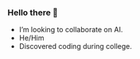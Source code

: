 ### Hello there 👋

<!--
**LucasBR96/LucasBR96** is a ✨ _special_ ✨ repository because its `README.md` (this file) appears on your GitHub profile.

Here are some ideas to get you started:
-->

- I’m looking to collaborate on AI.
- He/Him
- Discovered coding during college.

<!-- <div>
  <a = href="https://github.com/LucasBR96">
  <img height = "140em" src = "https://github-readme-stats.vercel.app/api?username=LucasBr96&hide=contribs,issues&theme=dark">
  <img height = "140em" src = "https://github-readme-stats.vercel.app/api/top-langs/?username=LucasBr96&theme=dark&hide=css&langs_count=6&layout=compact">
</div>
